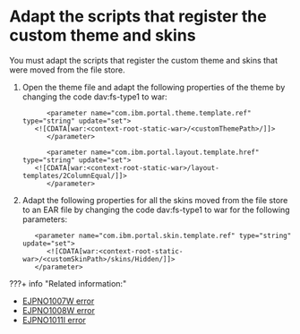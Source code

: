 # Adapt the scripts that register the custom theme and skins

You must adapt the scripts that register the custom theme and skins that were moved from the file store.

1.  Open the theme file and adapt the following properties of the theme by changing the code dav:fs-type1 to war:

    ```
          <parameter name="com.ibm.portal.theme.template.ref" type="string" update="set">
       <![CDATA[war:<context-root-static-war>/<customThemePath>/]]>
          </parameter>
          
          <parameter name="com.ibm.portal.layout.template.href" type="string" update="set">
       <![CDATA[war:<context-root-static-war>/layout-templates/2ColumnEqual/]]>
          </parameter>
    ```

2.  Adapt the following properties for all the skins moved from the file store to an EAR file by changing the code dav:fs-type1 to war for the following parameters:

    ```
       <parameter name="com.ibm.portal.skin.template.ref" type="string" update="set">
          <![CDATA[war:<context-root-static-war>/<customSkinPath>/skins/Hidden/]]>
       </parameter>
    ```



???+ info "Related information:"
   - [EJPNO1007W error](../../../the_module_framework/themeopt_analyzer/validation_reports/themeopt_an_EJPNO1007W_v85.md)
   - [EJPNO1008W error](../../../the_module_framework/themeopt_analyzer/validation_reports/themeopt_an_EJPNO1008W_v85.md)
   - [EJPNO1011I error](../../../the_module_framework/themeopt_analyzer/validation_reports/themeopt_an_EJPNO1011I_v85.md)

